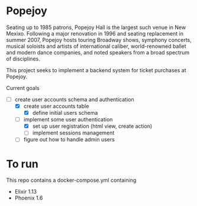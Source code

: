 # Popejoy

Seating up to 1985 patrons, Popejoy Hall is the largest such venue in New Mexixo. Following a major renovation in 1996 and seating replacement in summer 2007, Popejoy hosts touring Broadway shows, symphony concerts, musical soloists and artists of international caliber, world-renowned ballet and modern dance companies, and noted speakers from a broad spectrum of disciplines.

This project seeks to implement a backend system for ticket purchases at Popejoy.

Current goals

- [ ] create user accounts schema and authentication
  - [x] create user accounts table
    - [x] define initial users schema
  - [ ] implement some user authentication
    - [x] set up user registration (html view, create action)
    - [ ] implement sessions management
  - [ ] figure out how to handle admin users

# To run

This repo contains a docker-compose.yml containing
* Elixir 1.13
* Phoenix 1.6
